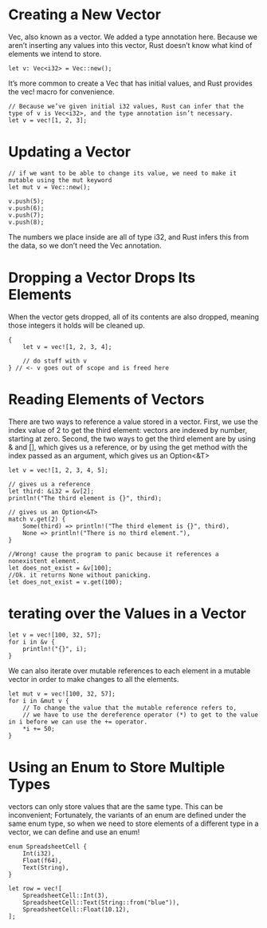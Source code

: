# Creating a New Vector
Vec<T>, also known as a vector. We added a type annotation here. Because we aren’t inserting any values into this vector, Rust doesn’t know what kind of elements we intend to store.

    let v: Vec<i32> = Vec::new();

It’s more common to create a Vec<T> that has initial values, and Rust provides the vec! macro for convenience. 

    // Because we’ve given initial i32 values, Rust can infer that the type of v is Vec<i32>, and the type annotation isn’t necessary.
    let v = vec![1, 2, 3];


# Updating a Vector

    // if we want to be able to change its value, we need to make it mutable using the mut keyword
    let mut v = Vec::new();

    v.push(5);
    v.push(6);
    v.push(7);
    v.push(8);

The numbers we place inside are all of type i32, and Rust infers this from the data, so we don’t need the Vec<i32> annotation.

# Dropping a Vector Drops Its Elements
When the vector gets dropped, all of its contents are also dropped, meaning those integers it holds will be cleaned up.

    {
        let v = vec![1, 2, 3, 4];

        // do stuff with v
    } // <- v goes out of scope and is freed here


# Reading Elements of Vectors
There are two ways to reference a value stored in a vector.
First, we use the index value of 2 to get the third element: vectors are indexed by number, starting at zero. Second, the two ways to get the third element are by using & and [], which gives us a reference, or by using the get method with the index passed as an argument, which gives us an Option<&T>

    let v = vec![1, 2, 3, 4, 5];

    // gives us a reference
    let third: &i32 = &v[2];
    println!("The third element is {}", third);

    // gives us an Option<&T>
    match v.get(2) {
        Some(third) => println!("The third element is {}", third),
        None => println!("There is no third element."),
    }
    
    //Wrong! cause the program to panic because it references a nonexistent element.
    let does_not_exist = &v[100];
    //Ok. it returns None without panicking. 
    let does_not_exist = v.get(100);


# terating over the Values in a Vector

    let v = vec![100, 32, 57];
    for i in &v {
        println!("{}", i);
    }
    
We can also iterate over mutable references to each element in a mutable vector in order to make changes to all the elements.

    let mut v = vec![100, 32, 57];
    for i in &mut v {
        // To change the value that the mutable reference refers to, 
        // we have to use the dereference operator (*) to get to the value in i before we can use the += operator. 
        *i += 50;
    }

# Using an Enum to Store Multiple Types
vectors can only store values that are the same type. This can be inconvenient; Fortunately, the variants of an enum are defined under the same enum type, so when we need to store elements of a different type in a vector, we can define and use an enum!

    enum SpreadsheetCell {
        Int(i32),
        Float(f64),
        Text(String),
    }

    let row = vec![
        SpreadsheetCell::Int(3),
        SpreadsheetCell::Text(String::from("blue")),
        SpreadsheetCell::Float(10.12),
    ];
